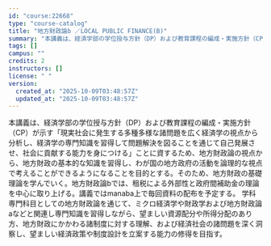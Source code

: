 ```yaml
---
id: "course:22668"
type: "course-catalog"
title: "地方財政論b ／LOCAL PUBLIC FINANCE(B)"
summary: "本講義は、経済学部の学位授与方針（DP）および教育課程の編成・実施方針（CP）が示す「現実社会に発生する多種多様な諸問題を広く経済学の視点から分析し、経済学の専門知識を習得して問題解決を図ることを通じて自己発展させ、社会に貢献する能力を身に…"
tags: []
campus: ""
credits: 2
instructors: []
license: " "
version:
  created_at: "2025-10-09T03:48:57Z"
  updated_at: "2025-10-09T03:48:57Z"
---
```


本講義は、経済学部の学位授与方針（DP）および教育課程の編成・実施方針（CP）が示す「現実社会に発生する多種多様な諸問題を広く経済学の視点から分析し、経済学の専門知識を習得して問題解決を図ることを通じて自己発展させ、社会に貢献する能力を身につける」ことに資するため、地方財政論の視点から、地方財政の基本的な知識を習得し、わが国の地方政府の活動を論理的な視点で考えることができるようになることを目的とする。そのため、地方財政の基礎理論を学んでいく。地方財政論bでは、租税による外部性と政府間補助金の理論を中心に取り上げる。講義ではmanaba上で毎回資料の配布を予定する。 学科専門科目としての地方財政論を通じて、ミクロ経済学や財政学および地方財政論aなどと関連し専門知識を習得しながら、望ましい資源配分や所得分配のあり方、地方財政にかかわる諸制度に対する理解、および経済社会の諸問題を深く洞察し、望ましい経済政策や制度設計を立案する能力の修得を目指す。
